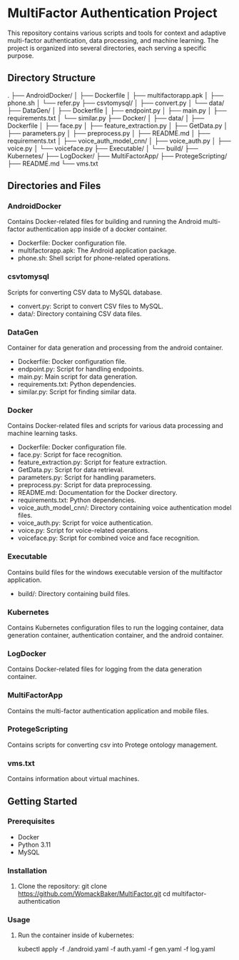 # MultiFactor Authentication Project

This repository contains various scripts and tools for context and adaptive multi-factor authentication, data processing, and machine learning. The project is organized into several directories, each serving a specific purpose.

## Directory Structure

.
├── AndroidDocker/
│   ├── Dockerfile
│   ├── multifactorapp.apk
│   ├── phone.sh
│   └── refer.py
├── csvtomysql/
│   ├── convert.py
│   └── data/
├── DataGen/
│   ├── Dockerfile
│   ├── endpoint.py
│   ├── main.py
│   ├── requirements.txt
│   └── similar.py
├── Docker/
│   ├── data/
│   ├── Dockerfile
│   ├── face.py
│   ├── feature_extraction.py
│   ├── GetData.py
│   ├── parameters.py
│   ├── preprocess.py
│   ├── README.md
│   ├── requirements.txt
│   ├── voice_auth_model_cnn/
│   ├── voice_auth.py
│   ├── voice.py
│   └── voiceface.py
├── Executable/
│   └── build/
├── Kubernetes/
├── LogDocker/
├── MultiFactorApp/
├── ProtegeScripting/
├── README.md
└── vms.txt

## Directories and Files

### AndroidDocker
Contains Docker-related files for building and running the Android multi-factor authentication app inside of a docker container.

- Dockerfile: Docker configuration file.
- multifactorapp.apk: The Android application package.
- phone.sh: Shell script for phone-related operations.

### csvtomysql
Scripts for converting CSV data to MySQL database.

- convert.py: Script to convert CSV files to MySQL.
- data/: Directory containing CSV data files.

### DataGen
Container for data generation and processing from the android container.

- Dockerfile: Docker configuration file.
- endpoint.py: Script for handling endpoints.
- main.py: Main script for data generation.
- requirements.txt: Python dependencies.
- similar.py: Script for finding similar data.

### Docker
Contains Docker-related files and scripts for various data processing and machine learning tasks.

- Dockerfile: Docker configuration file.
- face.py: Script for face recognition.
- feature_extraction.py: Script for feature extraction.
- GetData.py: Script for data retrieval.
- parameters.py: Script for handling parameters.
- preprocess.py: Script for data preprocessing.
- README.md: Documentation for the Docker directory.
- requirements.txt: Python dependencies.
- voice_auth_model_cnn/: Directory containing voice authentication model files.
- voice_auth.py: Script for voice authentication.
- voice.py: Script for voice-related operations.
- voiceface.py: Script for combined voice and face recognition.

### Executable
Contains build files for the windows executable version of the multifactor application.

- build/: Directory containing build files.

### Kubernetes
Contains Kubernetes configuration files to run the logging container, data generation container, authentication container, and the android container.

### LogDocker
Contains Docker-related files for logging from the data generation container.

### MultiFactorApp
Contains the multi-factor authentication application and mobile files.

### ProtegeScripting
Contains scripts for converting csv into Protege ontology management.

### vms.txt
Contains information about virtual machines.

## Getting Started

### Prerequisites

- Docker
- Python 3.11
- MySQL

### Installation

1. Clone the repository:
   git clone https://github.com/WomackBaker/MultiFactor.git
   cd multifactor-authentication


### Usage

1. Run the container inside of kubernetes:
   
   kubectl apply -f ./android.yaml -f auth.yaml -f gen.yaml -f log.yaml
